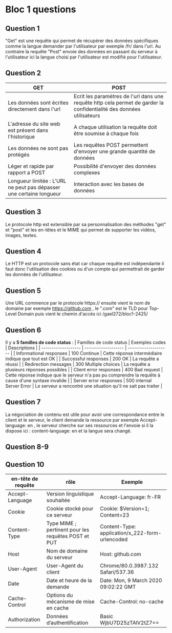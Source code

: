 # Bloc 1 questions
## Question 1 

"Get" est une requête qui permet de récupérer des données spécifiques comme la langue demander par l'utilisateur par exemple /fr/ dans l'url. 
Au contraire la requête "Post" envoie des données en passant du serveur à l'utilisateur ici la langue choisi par l'utilisateur est modifié pour l'utilisateur.

## Question 2
                          
| GET       | POST      |
| --------- | --------- |
| Les données sont écrites directement dans l'url  | Ecrit les paramètres de l'url dans une requête http cela permet de garder la confidentialité des données utilisateurs  |
| L'adresse du site web est présent dans l'historique  | A chaque utilisation la requête doit être soumise à chaque fois  |
| Les données ne sont pas protégés | Les requêtes POST permettent d'envoyer une grande quantité de données  |
|Léger et rapide par rapport a POST|Possibilité d'envoyer des données complexes|
| Longueur limitée : L'URL ne peut pas dépasser une certaine longueur|Interaction avec les bases de données|


## Question 3

Le protocole http est extensible par sa personnalisation des méthodes "get" et "post" et les en-têtes et le MIME qui permet de supporter les vidéos, images, textes.

## Question 4

Le HTTP est un protocole sans état car chaque requête est indépendante il faut donc l'utilisation des cookies ou d'un compte qui permettrait de garder les données de l'utilisateur.

## Question 5

Une URL commence par le protocole https:// ensuite vient le nom de domaine par exemple https://github.com , le ".com" est le TLD pour Top-Level Domain puis vient le chemin d'accès ici /gael272/bloc1-2425/

## Question 6
Il y a **5 familles de code status** :
| Familles de code status  | Exemples codes           | Descriptions |
| -------------------      | ------------------- | -------------------- | 
| Informational responses  | 100 Continue                    | Cette réponse intermédiaire indique que tout est OK |
| Successful responses     | 200 OK                    | La requête a réussi |
| Redirection messages     | 300 Multiple choices                    | La requête a plusieurs réponses possibles |
| Client error responses   | 400 Bad request                    | Cette réponse indique que le serveur n'a pas pu comprendre la requête à cause d'une syntaxe invalide |
| Server error responses   | 500 internal Server Error                    | Le serveur a rencontré une situation qu'il ne sait pas traiter |

## Question 7

La négociation de contenu est utile pour avoir une correspondance entre le client et le serveur, le client demande la ressource par exemple Accept-language: en , le serveur cherche sur ses ressources et l'envoie si il la dispose ici : content-language: en et la langue sera changé.

## Question 8-9

## Question 10
| en-tête de requête  | rôle | Exemple |
|---------------|-----------|--------|
| Accept-Language              |Version linguistique souhaitée           | Accept-Language: fr-FR       |
|  Cookie             |  Cookie stocké pour ce serveur         |   Cookie: $Version=1; Content=23     |
|Content-Type               |  	Type MIME ; pertinent pour les requêtes POST et PUT         |Content-Type: application/x_222-form-urlencoded        |
| Host               |   Nom de domaine du serveur        |Host: github.com       |
| User-Agent              |  User-Agent du client         | Chrome/80.0.3987.132 Safari/537.36       |
|  Date             |  Date et heure de la demande         | Date: Mon, 9 March 2020 09:02:22 GMT       |
| Cache-Control| Options du mécanisme de mise en cache|Cache-Control: no-cache |
| Authorization|Données d’authentification |Basic WjbU7D25zTAlV2tZ7== |
